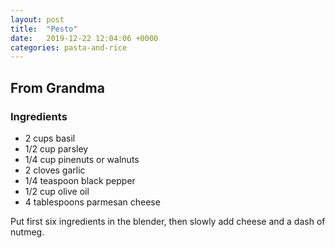 ```yaml
---
layout: post
title:  "Pesto"
date:   2019-12-22 12:04:06 +0000
categories: pasta-and-rice
---
```


## From Grandma
### Ingredients
* 2 cups basil
* 1/2 cup parsley
* 1/4 cup pinenuts or walnuts
* 2 cloves garlic
* 1/4 teaspoon black pepper
* 1/2 cup olive oil
* 4 tablespoons parmesan cheese


Put first six ingredients in the blender, then slowly add cheese and a dash of nutmeg.
